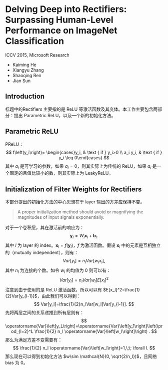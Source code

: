  # Delving Deep into Rectifiers: Surpassing Human-Level Performance on ImageNet Classification
ICCV 2015, Microsoft Research
- Kaiming He
- Xiangyu Zhang
- Shaoqing Ren
- Jian Sun


## Introduction
标题中的Rectifiers 主要指的是 ReLU 等激活函数及其变体。本工作主要包含两部分：提出 Parametric ReLU，以及一个新的初始化方法。

## Parametric ReLU
PReLU：
$$
f\left(y_i\right)= \begin{cases}y_i, & \text { if } y_i>0 \\ a_i y_i, & \text { if } y_i \leq 0\end{cases}
$$
其中 $a_i$ 是可学习的参数，如果 $a_i=0$，则其实际上为传统的 ReLU，如果 $a_i$ 是一个固定的且值比较小的数，则其实际上为 LeakyReLU。

## Initialization of Filter Weights for Rectifiers
本部分提出的初始化方法的中心思想在于 layer 输出的方差应保持不变。
> A proper initialization method should avoid or magnifying the magnitudes of input signals exponentially.

对于一个卷积层，其在激活前的响应为：
$$
\mathbf{y}_l = W_l\mathbf{x}_l+\mathbf{b}_l.
$$
其中 $l$ 为 layer 的 index。$\mathbf{x}_l=f(\mathbf{y}_l)$，$f$ 为激活函数。假设 $\mathbf{x}_l$ 中的元素是互相独立的（mutually independent），则有：
$$
Var[y_l]=n_lVar[w_lx_l],
$$
其中 $n_l$ 为连接的个数。如令 $w_l$ 的均值为 0 则可以有：
$$
Var[y_l]=n_lVar[w_l]E[x_l]^2
$$
注意到由于使用的是 ReLU 激活函数，所以可以有 $E[x_l]^2=\frac{1}{2}Var[y_{l-1}]$，由此我们可以得到：
$$
Var[y_l]=\frac{1}{2}n_lVar[w_l]Var[y_{l-1}].
$$
先将两层之间的关系递推到所有层则有：
$$
\operatorname{Var}\left[y_L\right]=\operatorname{Var}\left[y_1\right]\left(\prod_{l=2}^L \frac{1}{2} n_l \operatorname{Var}\left[w_l\right]\right) .
$$
那么为满足方差不变需要有：
$$
\frac{1}{2} n_l \operatorname{Var}\left[w_l\right]=1,\;\; \forall l.
$$
那么现在可以得到初始化方法 $w\sim \mathcal{N}(0, \sqrt{2/n_l})$，且网络 bias 为 0。
